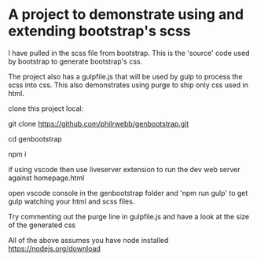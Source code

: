 # A project to demonstrate using and extending bootstrap's scss

I have pulled in the scss file from bootstrap.   This is the 'source' code used by bootstrap to generate bootstrap's css.    

The project also has a gulpfile.js that will be used by gulp to process the scss into css.   This also demonstrates using
purge to ship only css used in html.

clone this project local:

git clone https://github.com/philrwebb/genbootstrap.git

cd genbootstrap

npm i 

if using vscode then use liveserver extension to run the dev web server against homepage.html

open vscode console in the genbootstrap folder and 'npm run gulp' to get gulp watching your html and scss files.

Try commenting out the purge line in gulpfile.js and have a look at the size of the generated css

All of the above assumes you have node installed https://nodejs.org/download
